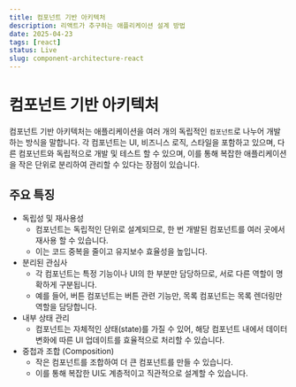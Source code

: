 ```yaml
---
title: 컴포넌트 기반 아키텍처
description: 리액트가 추구하는 애플리케이션 설계 방법
date: 2025-04-23
tags: [react]
status: Live
slug: component-architecture-react
---
```


# 컴포넌트 기반 아키텍처

컴포넌트 기반 아키텍처는 애플리케이션을 여러 개의 독립적인 `컴포넌트`로 나누어 개발하는 방식을 말합니다.
각 컴포넌트는 UI, 비즈니스 로직, 스타일을 포함하고 있으며, 다른 컴포넌트와 독립적으로 개발 및 테스트 할 수 있으며,
이를 통해 복잡한 애플리케이션을 작은 단위로 분리하여 관리할 수 있다는 장점이 있습니다.

## 주요 특징

- 독립성 및 재사용성
  - 컴포넌트는 독립적인 단위로 설계되므로, 한 번 개발된 컴포넌트를 여러 곳에서 재사용 할 수 있습니다.
  - 이는 코드 중복을 줄이고 유지보수 효율성을 높입니다.
- 분리된 관심사
  - 각 컴포넌트는 특정 기능이나 UI의 한 부분만 담당하므로, 서로 다른 역할이 명확하게 구분됩니다.
  - 예를 들어, 버튼 컴포넌트는 버튼 관련 기능만, 목록 컴포넌트는 목록 렌더링만 역할을 담당합니다.
- 내부 상태 관리
  - 컴포넌트는 자체적인 상태(state)를 가질 수 있어, 해당 컴포넌트 내에서 데이터 변화에 따른 UI 업데이트를 효율적으로 처리할 수 있습니다.
- 중첩과 조합 (Composition)
  - 작은 컴포넌트를 조합하여 더 큰 컴포넌트를 만들 수 있습니다.
  - 이를 통해 복잡한 UI도 계층적이고 직관적으로 설계할 수 있습니다.

